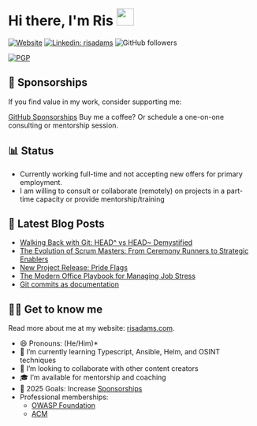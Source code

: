 
# Hi there, I'm Ris <img src="https://raw.githubusercontent.com/MartinHeinz/MartinHeinz/master/wave.gif" width="35px" />

[![Website](https://img.shields.io/website?label=risadams.com&style=for-the-badge&url=https%3A%2F%2Frisadams.com)](https://risadams.com) [![Linkedin: risadams](https://img.shields.io/badge/-risadams-blue?style=for-the-badge&logo=Linkedin&logoColor=white&link=https://www.linkedin.com/in/risadams/)](https://www.linkedin.com/in/risadams/) ![GitHub followers](https://img.shields.io/github/followers/risadams?label=Github%20Followers&style=for-the-badge)

[![PGP](https://badgen.net/keybase/pgp/risadams)](https://keybase.io/risadams)

## 💖 Sponsorships

If you find value in my work, consider supporting me:

[GitHub Sponsorships](https://github.com/sponsors/risadams)
Buy me a coffee? Or schedule a one-on-one consulting or mentorship session.

## 📊 Status

- Currently working full-time and not accepting new offers for primary employment.
- I am willing to consult or collaborate (remotely) on projects in a part-time capacity or provide mentorship/training

## 📝 Latest Blog Posts

<!-- BLOG-POST-LIST:START -->
- [Walking Back with Git: HEAD^ vs HEAD~ Demystified](https://risadams.com/blog/2025/05/29/walking-back-with-git)
- [The Evolution of Scrum Masters: From Ceremony Runners to Strategic Enablers](https://risadams.com/blog/2025/05/27/the-future-of-scrum-masters)
- [New Project Release: Pride Flags](https://risadams.com/blog/2025/05/05/new-project-release-pride-flags)
- [The Modern Office Playbook for Managing Job Stress](https://risadams.com/blog/2025/05/04/dealing-with-job-stress)
- [Git commits as documentation](https://risadams.com/blog/2025/04/29/git-commits-as-documentation)
<!-- BLOG-POST-LIST:END -->

## 👨‍💻 Get to know me

Read more about me at my website: [risadams.com](https://risadams.com).

- 😄 Pronouns: (He/Him)*
- 🌱 I’m currently learning Typescript, Ansible, Helm, and OSINT techniques
- 👯 I’m looking to collaborate with other content creators
- 🎓 I’m available for mentorship and coaching
- 🥅 2025 Goals: Increase [Sponsorships](https://github.com/sponsors/risadams?o=esb)
- Professional memberships:
  - [OWASP Foundation](https://owasp.org/membership/)
  - [ACM](https://www.acm.org/membership)
